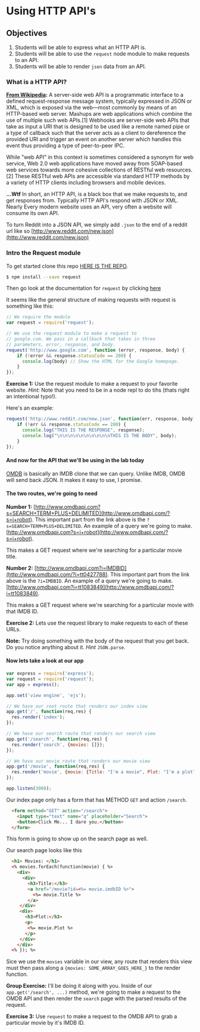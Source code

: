 # Using HTTP API's

## Objectives
1. Students will be able to express what an HTTP API is.
2. Students will be able to use the `request` node module to make requests to an API.
3. Students will be able to render `json` data from an API.

### What is a HTTP API?
**[From Wikipedia](http://en.wikipedia.org/wiki/Web_API):**
A server-side web API is a programmatic interface to a defined request-response message system, typically expressed in JSON or XML, which is exposed via the web—most commonly by means of an HTTP-based web server. Mashups are web applications which combine the use of multiple such web APIs.[1] Webhooks are server-side web APIs that take as input a URI that is designed to be used like a remote named pipe or a type of callback such that the server acts as a client to dereference the provided URI and trigger an event on another server which handles this event thus providing a type of peer-to-peer IPC.

While "web API" in this context is sometimes considered a synonym for web service, Web 2.0 web applications have moved away from SOAP-based web services towards more cohesive collections of RESTful web resources.[2] These RESTful web APIs are accessible via standard HTTP methods by a variety of HTTP clients including browsers and mobile devices.

**...Wtf**
In short, an HTTP API, is a black box that we make requests to, and get responses from. Typically HTTP API's respond with JSON or XML. Nearly Every modern website uses an API, very often a website will consume its own API.

To turn Reddit into a JSON API, we simply add `.json` to the end of a reddit url like so [http://www.reddit.com/new.json](http://www.reddit.com/new.json)

### Intro the Request module
To get started clone this repo [HERE IS THE REPO](https://github.com/sf-wdi-17/inclass_api).

```bash
$ npm install --save request
```

Then go look at the documentation for `request` by clicking [here](https://www.npmjs.com/package/request)

It seems like the general structure of making requests with request is something like this:

```js
// We require the module
var request = require('request');

// We use the request module to make a request to
// google.com. We pass in a callback that takes in three
// parameters, error, response, and body.
request('http://www.google.com', function (error, response, body) {
    if (!error && response.statusCode == 200) {
      console.log(body) // Show the HTML for the Google homepage. 
    }
});
```

**Exercise 1:** Use the request module to make a request to your favorite website.
*Hint:* Note that you need to be in a node repl to do tihs (thats right an intentional typo!).

Here's an example:
```js
request('http://www.reddit.com/new.json', function(err, response, body) {
    if (!err && response.statusCode == 200) {
      console.log("THIS IS THE RESPONSE", response);
      console.log("\n\n\n\n\n\n\n\n\n\nTHIS IS THE BODY", body);
    }
});
```

#### And now for the API that we'll be using in the lab today
[OMDB](http://www.omdbapi.com/) is basically an IMDB clone that we can query. Unlike IMDB, OMDB will send back JSON. It makes it easy to use, I promise.

#### The two routes, we're going to need

**Number 1:** [http://www.omdbapi.com?s=SEARCH+TERM+PLUS+DELIMITED](http://www.omdbapi.com/?s=i+robot).
This important part from the link above is the `?s=SEARCH+TERM+PLUS+DELIMITED`. An example of a query we're going to make.[http://www.omdbapi.com?s=i+robot](http://www.omdbapi.com/?s=i+robot).

This makes a GET request where we're searching for a particular movie title.

**Number 2:** [http://www.omdbapi.com?i=IMDBID](http://www.omdbapi.com/?i=tt0427788).
This important part from the link above is the `?i=IMDBID`. An example of a query we're going to make.[http://www.omdbapi.com?i=tt1083849](http://www.omdbapi.com/?i=tt1083849).

This makes a GET request where we're searching for a particular movie with that IMDB ID.

**Exercise 2:** Lets use the request library to make requests to each of these URLs.

**Note:** Try doing something with the body of the request that you get back. Do you notice anything about it. *Hint* `JSON.parse`.

#### Now lets take a look at our app

```js
var express = require('express');
var request = require('request');
var app = express();

app.set('view engine', 'ejs');

// We have our root route that renders our index view
app.get('/', function(req,res) {
  res.render('index');
});

// We have our search route that renders our search view
app.get('/search', function(req,res) {
  res.render('search', {movies: []});
});

// We have our movie route that renders our movie view
app.get('/movie', function(req,res) {
  res.render('movie', {movie: {Title: "I'm a movie", Plot: "I'm a plot"}});
});

app.listen(3000);
```

Our index page only has a form that has METHOD `GET` and action `/search`.

```html
  <form method="GET" action="/search">
    <input type="text" name="q" placeholder="Search">
    <button>Click Me... I dare you.</button>
  </form>
```

This form is going to show up on the search page as well.

Our search page looks like this
```html
  <h1> Movies: </h1>
  <% movies.forEach(function(movie) { %>
    <div>
      <div>
        <h3>Title:</h3>
        <a href="/movie?id=<%= movie.imdbID %>">
          <%= movie.Title %>
        </a>
     </div>
     <div>
       <h3>Plot:</h3>
       <p>
        <%= movie.Plot %>
       </p>
     </div>
    </div>
  <% }); %>
```

Sice we use the `movies` variable in our view, any route that renders this view must then pass along a `{movies: SOME_ARRAY_GOES_HERE_}` to the render function.

**Group Exercise:** I'll be doing it along with you. Inside of our `app.get('/search', ...)` method, we're going to make a request to the OMDB API and then render the `search` page with the parsed results of the request.

**Exercise 3:** Use `request` to make a request to the OMDB API to grab a particular movie by it's IMDB ID.
